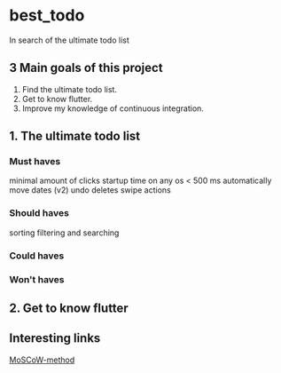# best_todo
In search of the ultimate todo list

## 3 Main goals of this project

1. Find the ultimate todo list.
2. Get to know flutter.
3. Improve my knowledge of continuous integration.

## 1. The ultimate todo list

### Must haves
minimal amount of clicks
startup time on any os < 500 ms
automatically move dates (v2)
undo deletes
swipe actions

### Should haves
sorting filtering and searching
### Could haves

### Won't haves

## 2. Get to know flutter

## Interesting links

[MoSCoW-method](https://en.wikipedia.org/wiki/MoSCoW_method)